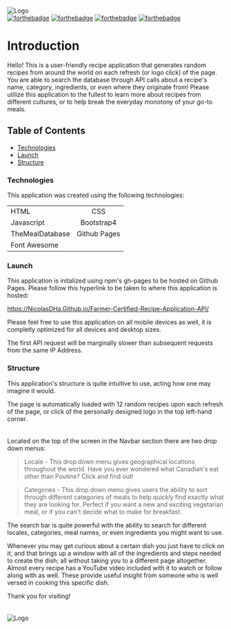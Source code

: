 ![Logo](https://i.ibb.co/LP9qWSv/Farmer-Cert.png)<br>
[![forthebadge](https://forthebadge.com/images/badges/made-with-javascript.svg)](https://forthebadge.com)
[![forthebadge](https://forthebadge.com/images/badges/uses-css.svg)](https://forthebadge.com)
[![forthebadge](https://forthebadge.com/images/badges/uses-html.svg)](https://forthebadge.com)
[![forthebadge](https://forthebadge.com/images/badges/mom-made-pizza-rolls.svg)](https://forthebadge.com)


# Introduction
Hello! This is a user-friendly recipe application that generates random recipes from around the world on each refresh (or logo click) of the page.
You are able to search the database through API calls about a recipe's name, category, ingredients, or even where they originate from! Please utilize this application
to the fullest to learn more about recipes from different cultures, or to help break the everyday monotony of your go-to meals.

## Table of Contents
  * <a href= https://github.com/Nicolasdha/Farmer-Certified-Recipe-Application-API#Technologies>Technologies</a>
  * <a href= https://github.com/Nicolasdha/Farmer-Certified-Recipe-Application-API#Launch>Launch</a>
  * <a href= https://github.com/Nicolasdha/Farmer-Certified-Recipe-Application-API#Structure> Structure</a>
  
### Technologies
This application was created using the following technologies:


|              |              |
| :----------- | :------------: |
|    HTML     |   CSS|
| Javascript|   Bootstrap4 |
|TheMealDatabase | Github Pages|
| Font Awesome   |                |



### Launch

 This application is initalized using npm's gh-pages to be hosted on Github Pages. Please follow this hyperlink to be taken to where this application is hosted:
 
 <a href= https://nicolasdha.github.io/Farmer-Certified-Recipe-Application-API/>https://NicolasDHa.Github.io/Farmer-Certified-Recipe-Application-API/</a>

Please feel free to use this application on all mobile devices as well, it is completly optimized for all devices and desktop sizes.

The first API request will be marginally slower than subsequent requests from the same IP Address.


### Structure

This application's structure is quite intuitive to use, acting how one may imagine it would.



The page is automatically loaded with 12 random recipes upon each refresh of the page, or click of the personally designed logo in the top left-hand corner. <br> <br> <br>
Located on the top of the screen in the Navbar section there are two drop down menus:

> Locale - This drop down menu gives geographical locations throughout the world. Have you ever wondered what Canadian's eat other than Poutine? Click and find out!

> Categories - This drop down menu gives users the ability to sort through different categories of meals to help quickly find exactly what they are looking for. 
Perfect if you want a new and exciting vegetarian meal, or if you can't decide what to make for breakfast.

The search bar is quite powerful with the ability to search for different locales, categories, meal names, or even ingredients you might want to use.

Whenever you may get curious about a certain dish you just have to click on it, and that brings up a window with all of the ingredients and steps needed to create the dish; all without taking you to a different page altogether. Almost every recipe has a YouTube video included with it to watch or follow along with as well. These provide useful insight from someone who is well versed in cooking this specific dish.

Thank you for visiting! <br><br><br>
![Logo](https://i.ibb.co/nr2trL4/Screen-Shot-2020-09-08-at-4-20-44-PM.png)
